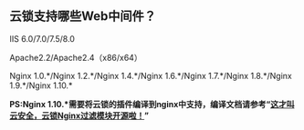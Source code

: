 ## 云锁支持哪些Web中间件？

IIS 6.0/7.0/7.5/8.0

Apache2.2/Apache2.4（x86/x64）

Nginx 1.0.\*/Nginx 1.2.\*/Nginx 1.4.\*/Nginx 1.6.\*/Nginx 1.7.\*/Nginx 1.8.\*/Nginx 1.9.\*/Nginx 1.10.\*

<b>PS:Nginx 1.10.\*需要将云锁的插件编译到nginx中支持，编译文档请参考“[这才叫云安全，云锁Nginx过滤模块开源啦！](http://www.yunsuo.com.cn/ht/dynamic/20160331/150.html)”